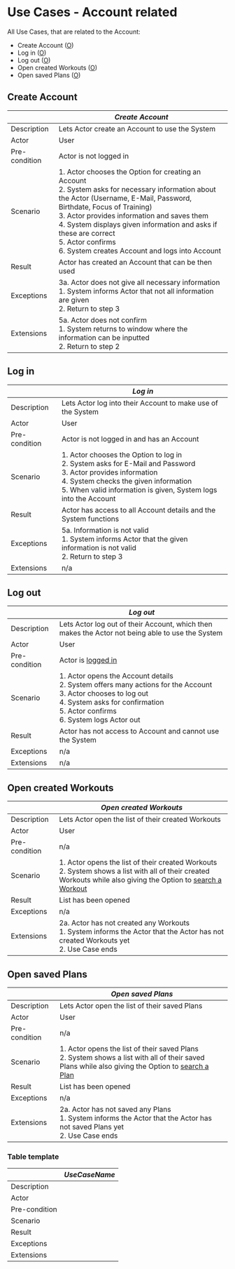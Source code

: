 # Use Cases - Account related

All Use Cases, that are related to the Account:
  - Create Account ([O](#create-account))
  - Log in ([O](#log-in))
  - Log out ([O](#log-out))
  - Open created Workouts ([O](#open-created-workouts))
  - Open saved Plans ([O](#open-saved-plans))

## Create Account

|               | _Create Account_ |
|---------------|------------------|
| Description   | Lets Actor create an Account to use the System |
| Actor         | User |
| Pre-condition | Actor is not logged in |
| Scenario      | 1. Actor chooses the Option for creating an Account </br> 2. System asks for necessary information about the Actor (Username, E-Mail, Password, Birthdate, Focus of Training) </br> 3. Actor provides information and saves them </br> 4. System displays given information and asks if these are correct </br> 5. Actor confirms </br> 6. System creates Account and logs into Account |
| Result        | Actor has created an Account that can be then used |
| Exceptions    | 3a. Actor does not give all necessary information </br> 1. System informs Actor that not all information are given </br> 2. Return to step 3 |
| Extensions    | 5a. Actor does not confirm </br> 1. System returns to window where the information can be inputted </br> 2. Return to step 2 |

## Log in

|               | _Log in_ |
|---------------|----------|
| Description   | Lets Actor log into their Account to make use of the System |
| Actor         | User |
| Pre-condition | Actor is not logged in and has an Account |
| Scenario      | 1. Actor chooses the Option to  log in </br> 2. System asks for E-Mail and Password </br> 3. Actor provides information </br> 4. System checks the given information </br> 5. When valid information is given, System logs into the Account |
| Result        | Actor has access to all Account details and the System functions |
| Exceptions    | 5a. Information is not valid </br> 1. System informs Actor that the given information is not valid </br> 2. Return to step 3 |
| Extensions    | n/a |

## Log out

|               | _Log out_ |
|---------------|-----------|
| Description   | Lets Actor log out of their Account, which then makes the Actor not being able to use the System |
| Actor         | User |
| Pre-condition | Actor is [logged in](#log-in) |
| Scenario      | 1. Actor opens the Account details </br> 2. System offers many actions for the Account </br> 3. Actor chooses to log out </br> 4. System asks for confirmation </br> 5. Actor confirms </br> 6. System logs Actor out |
| Result        | Actor has not access to Account and cannot use the System |
| Exceptions    | n/a |
| Extensions    | n/a |

## Open created Workouts

|               | _Open created Workouts_ |
|---------------|-------------------------|
| Description   | Lets Actor open the list of their created Workouts |
| Actor         | User |
| Pre-condition | n/a |
| Scenario      | 1. Actor opens the list of their created Workouts </br> 2. System shows a list with all of their created Workouts while also giving the Option to [search a Workout](UseCases_WE.md#search-workout) |
| Result        | List has been opened |
| Exceptions    | n/a |
| Extensions    | 2a. Actor has not created any Workouts </br> 1. System informs the Actor that the Actor has not created Workouts yet </br> 2. Use Case ends |

## Open saved Plans

|               | _Open saved Plans_ |
|---------------|---------------|
| Description   | Lets Actor open the list of their saved Plans |
| Actor         | User |
| Pre-condition | n/a |
| Scenario      | 1. Actor opens the list of their saved Plans </br> 2. System shows a list with all of their saved Plans while also giving the Option to [search a Plan](UseCases_Plan.md#search-plan) |
| Result        | List has been opened |
| Exceptions    | n/a |
| Extensions    | 2a. Actor has not saved any Plans </br> 1. System informs the Actor that the Actor has not saved Plans yet </br> 2. Use Case ends |

### Table template

|               | _UseCaseName_ |
|---------------|---------------|
| Description   |  |
| Actor         |  |
| Pre-condition |  |
| Scenario      |  |
| Result        |  |
| Exceptions    |  |
| Extensions    |  |